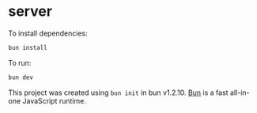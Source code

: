 # server

To install dependencies:

```bash
bun install
```

To run:

```bash
bun dev
```

This project was created using `bun init` in bun v1.2.10. [Bun](https://bun.sh) is a fast all-in-one JavaScript runtime.
